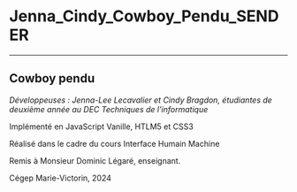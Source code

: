 # Jenna_Cindy_Cowboy_Pendu_SENDER
***
## **Cowboy pendu**

*Développeuses : Jenna-Lee Lecavalier et Cindy Bragdon, étudiantes de deuxième année au DEC Techniques de l'informatique*

Implémenté en JavaScript Vanille, HTLM5 et CSS3

Réalisé dans le cadre du cours Interface Humain Machine

Remis à Monsieur Dominic Légaré, enseignant.

Cégep Marie-Victorin, 2024
 
